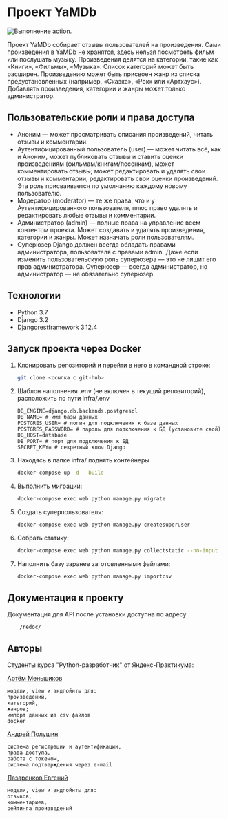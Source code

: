 # Проект YaMDb

![Выполнение action.](https://github.com/a-menshikov/yamdb_final/actions/workflows/yamdb_workflow.yml/badge.svg?branch=master)

Проект YaMDb собирает отзывы пользователей на произведения. Сами произведения в YaMDb не хранятся, здесь нельзя посмотреть фильм или послушать музыку.
Произведения делятся на категории, такие как «Книги», «Фильмы», «Музыка». Список категорий может быть расширен.
Произведению может быть присвоен жанр из списка предустановленных (например, «Сказка», «Рок» или «Артхаус»).
Добавлять произведения, категории и жанры может только администратор.

## Пользовательские роли и права доступа

- Аноним — может просматривать описания произведений, читать отзывы и комментарии.
- Аутентифицированный пользователь (user) — может читать всё, как и Аноним, может публиковать отзывы и ставить оценки произведениям (фильмам/книгам/песенкам), может комментировать отзывы; может редактировать и удалять свои отзывы и комментарии, редактировать свои оценки произведений. Эта роль присваивается по умолчанию каждому новому пользователю.
- Модератор (moderator) — те же права, что и у Аутентифицированного пользователя, плюс право удалять и редактировать любые отзывы и комментарии.
- Администратор (admin) — полные права на управление всем контентом проекта. Может создавать и удалять произведения, категории и жанры. Может назначать роли пользователям.
- Суперюзер Django должен всегда обладать правами администратора, пользователя с правами admin. Даже если изменить пользовательскую роль суперюзера — это не лишит его прав администратора. Суперюзер — всегда администратор, но администратор — не обязательно суперюзер.

## Технологии

- Python 3.7
- Django 3.2
- Djangorestframework 3.12.4

## Запуск проекта через Docker

1. Клонировать репозиторий и перейти в него в командной строке:

    ```bash
    git clone <ссылка с git-hub>
    ```

2. Шаблон наполнения .env (не включен в текущий репозиторий), расположить по пути infra/.env

    ```text
    DB_ENGINE=django.db.backends.postgresql
    DB_NAME= # имя базы данных
    POSTGRES_USER= # логин для подключения к базе данных
    POSTGRES_PASSWORD= # пароль для подключения к БД (установите свой)
    DB_HOST=database
    DB_PORT= # порт для подключения к БД
    SECRET_KEY= # секретный ключ Django
    ```

3. Находясь в папке infra/ поднять контейнеры

    ```bash
    docker-compose up -d --build
    ```

4. Выполнить миграции:

    ```bash
    docker-compose exec web python manage.py migrate
    ```

5. Создать суперпользователя:

    ```bash
    docker-compose exec web python manage.py createsuperuser
    ```

6. Собрать статику:

    ```bash
    docker-compose exec web python manage.py collectstatic --no-input
    ```

7. Наполнить базу заранее заготовленными файлами:

    ```bash
    docker-compose exec web python manage.py importcsv
    ```

## Документация к проекту

Документация для API после установки доступна по адресу

```url
    /redoc/
```

## Авторы

Студенты курса "Python-разработчик" от Яндекс-Практикума:

[Артём Меньшиков](https://github.com/a-menshikov)

```text
модели, view и эндпойнты для:
произведений,
категорий,
жанров;
импорт данных из csv файлов
docker
```

[Андрей Полушин](https://github.com/pandser)

```text
система регистрации и аутентификации,
права доступа,
работа с токеном,
система подтверждения через e-mail
```

[Лазаренков Евгений](https://github.com/lazarenkov-e)

```text
модели, view и эндпойнты для:
отзывов,
комментариев,
рейтинга произведений
```
